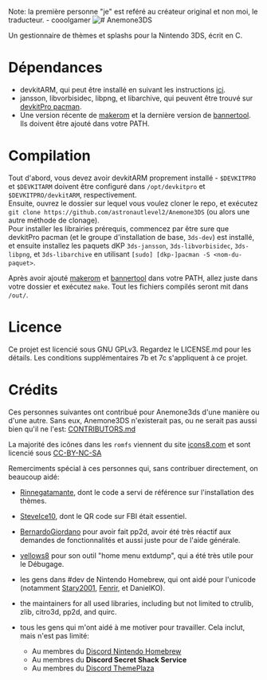 Note: la première personne "je" est reféré au créateur original et non moi, le traducteur. - cooolgamer
![# Anemone3DS](https://github.com/cooolgamer/Anemone3DS-FR/blob/master/meta/banner.png)

Un gestionnaire de thèmes et splashs pour la Nintendo 3DS, écrit en C.

# Dépendances
 * devkitARM, qui peut être installé en suivant les instructions [ici](https://devkitpro.org/wiki/Getting_Started).
 * jansson, libvorbisidec, libpng, et libarchive, qui peuvent être trouvé sur [devkitPro pacman](https://devkitpro.org/viewtopic.php?f=13&t=8702).
 * Une version récente de [makerom](https://github.com/profi200/Project_CTR) et la dernière version de [bannertool](https://github.com/Steveice10/bannertool). Ils doivent être ajouté dans votre PATH.

# Compilation
Tout d'abord, vous devez avoir devkitARM proprement installé - `$DEVKITPRO` et `$DEVKITARM` doivent être configuré dans `/opt/devkitpro` et `$DEVKITPRO/devkitARM`, respectivement.  
Ensuite, ouvrez le dossier sur lequel vous voulez cloner le repo, et exécutez  
`git clone https://github.com/astronautlevel2/Anemone3DS` (ou alors une autre méthode de clonage).  
Pour installer les librairies prérequis, commencez par être sure que devkitPro pacman (et le groupe d'installation de base, `3ds-dev`) est installé, et ensuite installez les paquets dKP `3ds-jansson`, `3ds-libvorbisidec`, `3ds-libpng`, et `3ds-libarchive` en utilisant `[sudo] [dkp-]pacman -S <nom-du-paquet>`.  

Après avoir ajouté [makerom](https://github.com/profi200/Project_CTR) et [bannertool](https://github.com/Steveice10/buildtools) dans votre PATH, allez juste dans votre dossier et exécutez `make`. Tout les fichiers compilés seront mit dans `/out/`.

# Licence
Ce projet est licencié sous  GNU GPLv3. Regardez le LICENSE.md pour les détails. Les conditions supplémentaires 7b et 7c s'appliquent à ce projet.

# Crédits
Ces personnes suivantes ont contribué pour Anemone3ds d'une manière ou d'une autre. Sans eux, Anemone3DS n'existerait pas, ou ne serait pas aussi bien qu'il ne l'est: [CONTRIBUTORS.md](CONTRIBUTORS.md)

La majorité des icônes dans les `romfs` viennent du site [icons8.com](https://icons8.com) et sont licencié sous [CC-BY-NC-SA](https://creativecommons.org/licenses/by-nc-sa/3.0/)

Remerciments spécial à ces personnes qui, sans contribuer directement, on beaucoup aidé:
 * [Rinnegatamante](https://github.com/Rinnegatamante), dont le code a servi de référence sur l'installation des thèmes.
 * [SteveIce10](https://github.com/SteveIce10), dont le QR code sur FBI était essentiel.
 * [BernardoGiordano](https://github.com/BernardoGiordano) pour avoir fait pp2d, avoir été très réactif aux demandes de fonctionnalités et aussi juste pour de l'aide générale.
 * [yellows8](https://github.com/yellows8) pour son outil "home menu extdump", qui a été très utile pour le Débugage.
 * les gens dans #dev de Nintendo Homebrew, qui ont aidé pour l'unicode (notamment [Stary2001](https://github.com/Stary2001), [Fenrir](https://github.com/FenrirWolf), et DanielKO).
 * the maintainers for all used libraries, including but not limited to ctrulib, zlib, citro3d, pp2d, and quirc.
 * tous les gens qui m'ont aidé à me motiver pour travailler. Cela inclut, mais n'est pas limité:
 
   + Au membres du [Discord Nintendo Homebrew](https://discord.gg/C29hYvh)
   + Au membres du __Discord Secret Shack Service__   
   + Au membres du [Discord ThemePlaza](https://discord.gg/2hUQwXz)
